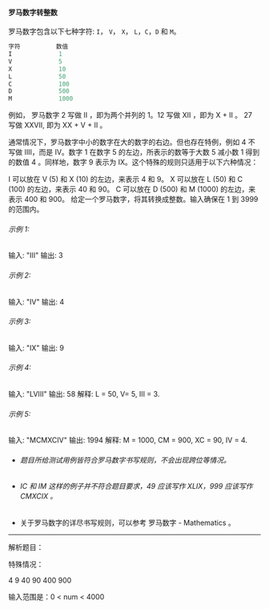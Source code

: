 #### 罗马数字转整数

罗马数字包含以下七种字符: `I`， `V`， `X`， `L`，`C`，`D` 和 `M`。

```javascript
字符          数值
I             1
V             5
X             10
L             50
C             100
D             500
M             1000
```

例如， 罗马数字 2 写做 II ，即为两个并列的 1。12 写做 XII ，即为 X + II 。 27 写做  XXVII, 即为 XX + V + II 。

通常情况下，罗马数字中小的数字在大的数字的右边。但也存在特例，例如 4 不写做 IIII，而是 IV。数字 1 在数字 5 的左边，所表示的数等于大数 5 减小数 1 得到的数值 4 。同样地，数字 9 表示为 IX。这个特殊的规则只适用于以下六种情况：

I 可以放在 V (5) 和 X (10) 的左边，来表示 4 和 9。
X 可以放在 L (50) 和 C (100) 的左边，来表示 40 和 90。 
C 可以放在 D (500) 和 M (1000) 的左边，来表示 400 和 900。
给定一个罗马数字，将其转换成整数。输入确保在 1 到 3999 的范围内。



###### 示例 1:

输入: "III"
输出: 3

###### 示例 2:

输入: "IV"
输出: 4

###### 示例 3:

输入: "IX"
输出: 9

###### 示例 4:

输入: "LVIII"
输出: 58
解释: L = 50, V= 5, III = 3.

###### 示例 5:

输入: "MCMXCIV"
输出: 1994
解释: M = 1000, CM = 900, XC = 90, IV = 4.



- ###### 题目所给测试用例皆符合罗马数字书写规则，不会出现跨位等情况。

- ###### IC 和 IM 这样的例子并不符合题目要求，49 应该写作 XLIX，999 应该写作 CMXCIX 。

- 关于罗马数字的详尽书写规则，可以参考 罗马数字 - Mathematics 。

------

解析题目：

特殊情况：

4	9	40	90	400	900

输入范围是：0 < num < 4000


